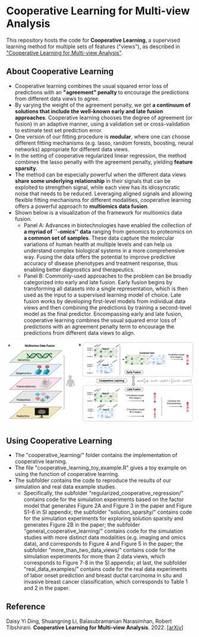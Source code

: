 # Cooperative Learning for Multi-view Analysis

This repository hosts the code for <b>Cooperative Learning</b>, a supervised learning method for multiple sets of features ("views"), as described in ["Cooperative Learning for Multi-view Analysis"](https://arxiv.org/abs/2112.12337).

## About Cooperative Learning
* Cooperative learning combines the usual squared error loss of predictions with an <b>"agreement" penalty </b> to encourage the predictions from different data views to agree. 
* By varying the weight of the agreement penalty, we get <b>a continuum of solutions that include the well-known early and late fusion approaches</b>. Cooperative learning chooses the degree of agreement (or fusion) in an adaptive manner, using a validation set or cross-validation to estimate test set prediction error.
* One version of our fitting procedure is <b>modular</b>, where one can choose different fitting mechanisms (e.g. lasso, random forests, boosting, neural networks) appropriate for different data views. 
* In the setting of cooperative regularized linear regression, the method combines the lasso penalty with the agreement penalty, yielding <b>feature sparsity</b>.
* The method can be especially powerful when the different data views <b>share some underlying relationship</b> in their signals that can be exploited to strengthen signal, while each view has its idiosyncratic noise that needs to be reduced. Leveraging aligned signals and allowing flexible fitting mechanisms for different modalities, cooperative learning offers a powerful approach to <b>multiomics data fusion</b>. 
* Shown below is a visualization of the framework for multiomics data fusion. 
    * Panel A: Advances in biotechnologies have enabled the collection of <b>a myriad of ``-omics'' data</b> ranging from genomics to proteomics on <b>a common set of samples</b>. These data capture the molecular variations of human health at multiple levels and can help us understand complex biological systems in a more comprehensive way. Fusing the data offers the potential to improve predictive accuracy of disease phenotypes and treatment response, thus enabling better diagnostics and therapeutics.
    * Panel B: Commonly-used approaches to the problem can be broadly categorized into early and late fusion. Early fusion begins by transforming all datasets into a single representation, which is then used as the input to a supervised learning model of choice. Late fusion works by developing first-level models from individual data views and then combining the predictions by training a second-level model as the final predictor. Encompassing early and late fusion, cooperative learning combines the usual squared error loss of predictions with an agreement penalty term to encourage the predictions from different data views to align.

<p align="center"><img src="cooperative_learning/figs/cooperative_learning.jpg" width="1500px" /></p>

    
## Using Cooperative Learning
* The "cooperative_learning/" folder contains the implementation of cooperative learning. 
* The file "cooperative_learning_toy_example.R" gives a toy example on using the function of cooperative learning.
* The subfolder contains the code to reproduce the results of our simulation and real data example studies. 
  *  Specifically, the subfolder "regularized_cooperative_regression/" contains code for the simulation experiments based on the factor model that generates Figure 2A and Figure 3 in the paper and Figure S1-6 in SI appendix; the subfolder "solution_sparsity/" contains code for the simulation experiments for exploring solution sparsity and generates Figure 2B in the paper; the subfolder "general_cooperative_learning/" contains code for the simulation studies with more distinct data modalities (e.g. imaging and omics data), and corresponds to Figure 4 and Figure 5 in the paper; the subfolder "more_than_two_data_views/" contains code for the simulation experiments for more than 2 data views, which corresponds to Figure 7-8 in the SI appendix; at last, the subfolder "real_data_examples/" contains code for the real data experiments of labor onset prediction and breast ductal carcinoma in situ and invasive breast cancer classification, which corresponds to Table 1 and 2 in the paper.

## Reference 
Daisy Yi Ding, Shuangning Li, Balasubramanian Narasimhan, Robert Tibshirani. <b>Cooperative Learning for Multi-view Analysis</b>. 2022. [[arXiv](https://arxiv.org/abs/2112.12337)]
